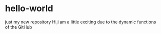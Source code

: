 # hello-world
just my new repository
Hi,i am a little exciting due to the dynamic functions of the GitHub
